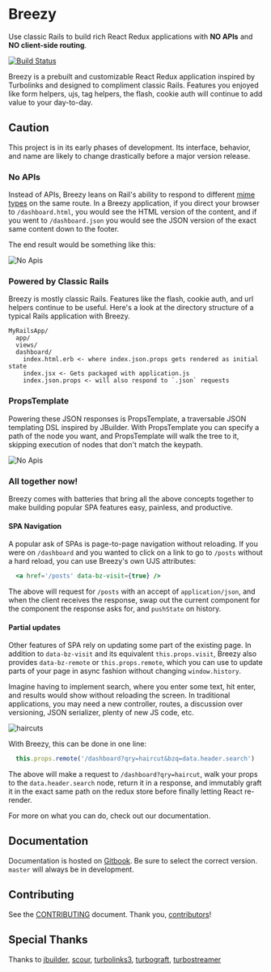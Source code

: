 # Breezy

Use classic Rails to build rich React Redux applications with **NO APIs** and
**NO client-side routing**.

[![Build Status](https://circleci.com/gh/jho406/Breezy.svg?style=shield)](https://circleci.com/gh/jho406/Breezy)

Breezy is a prebuilt and customizable React Redux application inspired by
Turbolinks and designed to compliment classic Rails. Features you enjoyed
like form helpers, ujs, tag helpers, the flash, cookie auth will continue
to add value to your day-to-day.

## Caution

This project is in its early phases of development. Its interface,
behavior, and name are likely to change drastically before a major version
release.

### No APIs

Instead of APIs, Breezy leans on Rail's ability to respond to different
[mime types](https://apidock.com/rails/ActionController/MimeResponds/InstanceMethods/respond_to)
on the same route. In a Breezy application, if you direct your browser to
`/dashboard.html`, you would see the HTML version of the content, and if you
went to `/dashboard.json` you would see the JSON version of the exact same
content down to the footer.

The end result would be something like this:

![No Apis](docs/images/no_apis.png)

### Powered by Classic Rails
Breezy is mostly classic Rails. Features like the flash, cookie auth, and url
helpers continue to be useful. Here's a look at the directory structure of a
typical Rails application with Breezy.

```
MyRailsApp/
  app/
  views/
  dashboard/
    index.html.erb <- where index.json.props gets rendered as initial state
    index.jsx <- Gets packaged with application.js
    index.json.props <- will also respond to `.json` requests
```

### PropsTemplate
Powering these JSON responses is PropsTemplate, a traversable JSON templating DSL
inspired by JBuilder. With PropsTemplate you can specify a path of the node you
want, and PropsTemplate will walk the tree to it, skipping execution of nodes
that don't match the keypath.

![No Apis](docs/images/props_template.png)

### All together now!
Breezy comes with batteries that bring all the above concepts together to make
building popular SPA features easy, painless, and productive.

#### SPA Navigation
A popular ask of SPAs is page-to-page navigation without reloading. If you were
on `/dashboard` and you wanted to click on a link to go to `/posts` without a
hard reload, you can use Breezy's own UJS attributes:

```jsx
  <a href='/posts' data-bz-visit={true} />
```

The above will request for `/posts` with an accept of `application/json`, and
when the client receives the response, swap out the current component for the
component the response asks for, and `pushState` on history.

#### Partial updates
Other features of SPA rely on updating some part of the existing page. In
addition to `data-bz-visit` and its equivalent `this.props.visit`, Breezy
also provides `data-bz-remote` or `this.props.remote`, which you can use to
update parts of your page in async fashion without changing `window.history`.

Imagine having to implement search, where you enter some text, hit enter, and
results would show without reloading the screen. In traditional applications,
you may need a new controller, routes, a discussion over versioning, JSON
serializer, plenty of new JS code, etc.

![haircuts](docs/images/haircuts.png)

With Breezy, this can be done in one line:

```javascript
  this.props.remote('/dashboard?qry=haircut&bzq=data.header.search')
```

The above will make a request to `/dashboard?qry=haircut`, walk your props to
the `data.header.search` node, return it in a response, and immutably graft it
in the exact same path on the redux store before finally letting React
re-render.

For more on what you can do, check out our documentation.

## Documentation

Documentation is hosted on [Gitbook](https://jho406.gitbook.io/breezy). Be sure
to select the correct version. `master` will always be in development.

## Contributing

See the [CONTRIBUTING] document. Thank you, [contributors]!

  [CONTRIBUTING]: CONTRIBUTING.md
  [contributors]: https://github.com/jho406/breezy/graphs/contributors

## Special Thanks

Thanks to [jbuilder](https://github.com/rails/jbuilder),
[scour](https://github.com/rstacruz/scour),
[turbolinks3](https://github.com/turbolinks/turbolinks-classic),
[turbograft](https://github.com/Shopify/turbograft/),
[turbostreamer](https://github.com/malomalo/turbostreamer)


